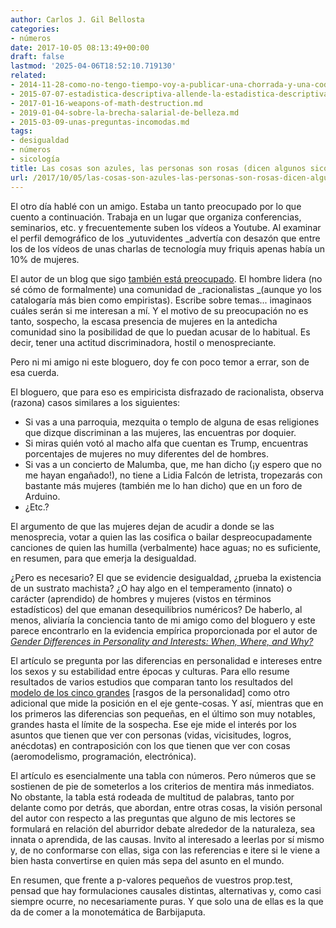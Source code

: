 ```yaml
---
author: Carlos J. Gil Bellosta
categories:
- números
date: 2017-10-05 08:13:49+00:00
draft: false
lastmod: '2025-04-06T18:52:10.719130'
related:
- 2014-11-28-como-no-tengo-tiempo-voy-a-publicar-una-chorrada-y-una-coda.md
- 2015-07-07-estadistica-descriptiva-allende-la-estadistica-descriptiva.md
- 2017-01-16-weapons-of-math-destruction.md
- 2019-01-04-sobre-la-brecha-salarial-de-belleza.md
- 2015-03-09-unas-preguntas-incomodas.md
tags:
- desigualdad
- números
- sicología
title: Las cosas son azules, las personas son rosas (dicen algunos sicólogos)
url: /2017/10/05/las-cosas-son-azules-las-personas-son-rosas-dicen-algunos-sicologos/
---
```


El otro día hablé con un amigo. Estaba un tanto preocupado por lo que cuento a continuación. Trabaja en un lugar que organiza conferencias, seminarios, etc. y frecuentemente suben los vídeos a Youtube. Al examinar el perfil demográfico de los _yutuvidentes _advertía con desazón que entre los de los vídeos de unas charlas de tecnología muy friquis apenas había un 10% de mujeres.

El autor de un blog que sigo [también está preocupado](http://slatestarcodex.com/2017/08/01/gender-imbalances-are-mostly-not-due-to-offensive-attitudes/). El hombre lidera (no sé cómo de formalmente) una comunidad de _racionalistas _(aunque yo los catalogaría más bien como empiristas). Escribe sobre temas... imaginaos cuáles serán si me interesan a mí. Y el motivo de su preocupación no es tanto, sospecho, la escasa presencia de mujeres en la antedicha comunidad sino la posibilidad de que lo puedan acusar de lo habitual. Es decir, tener una actitud discriminadora, hostil o menospreciante.

Pero ni mi amigo ni este bloguero, doy fe con poco temor a errar, son de esa cuerda.

El bloguero, que para eso es empiricista disfrazado de racionalista, observa (razona) casos similares a los siguientes:

* Si vas a una parroquia, mezquita o templo de alguna de esas religiones que dizque discriminan a las mujeres, las encuentras por doquier.
* Si miras quién votó al macho alfa que cuentan es Trump, encuentras porcentajes de mujeres no muy diferentes del de hombres.
* Si vas a un concierto de Malumba, que, me han dicho (¡y espero que no me hayan engañado!), no tiene a Lidia Falcón de letrista, tropezarás con bastante más mujeres (también me lo han dicho) que en un foro de Arduino.
* ¿Etc.?

El argumento de que las mujeres dejan de acudir a donde se las menosprecia, votar a quien las las cosifica o bailar despreocupadamente canciones de quien las humilla (verbalmente) hace aguas; no es suficiente, en resumen, para que emerja la desigualdad.

¿Pero es necesario? El que se evidencie desigualdad, ¿prueba la existencia de un sustrato machista? ¿O hay algo en el temperamento (innato) o carácter (aprendido) de hombres y mujeres (vistos en términos estadísticos) del que emanan desequilibrios numéricos? De haberlo, al menos, aliviaría la conciencia tanto de mi amigo como del bloguero y este parece encontrarlo en la evidencia empírica proporcionada por el autor de [_Gender Differences in Personality and Interests: When, Where, and Why?_](http://sci-hub.cc/10.1111/j.1751-9004.2010.00320.x)

El artículo se pregunta por las diferencias en personalidad e intereses entre los sexos y su estabilidad entre épocas y culturas. Para ello resume resultados de varios estudios que comparan tanto los resultados del [modelo de los cinco grandes](https://es.wikipedia.org/wiki/Modelo_de_los_cinco_grandes) [rasgos de la personalidad] como otro adicional que mide la posición en el eje gente-cosas. Y así, mientras que en los primeros las diferencias son pequeñas, en el último son muy notables, grandes hasta el límite de la sospecha. Ese eje mide el interés por los asuntos que tienen que ver con personas (vidas, vicisitudes, logros, anécdotas) en contraposición con los que tienen que ver con cosas (aeromodelismo, programación, electrónica).

El artículo es esencialmente una tabla con números. Pero números que se sostienen de pie de someterlos a los criterios de mentira más inmediatos. No obstante, la tabla está rodeada de multitud de palabras, tanto por delante como por detrás, que abordan, entre otras cosas, la visión personal del autor con respecto a las preguntas que alguno de mis lectores se formulará en relación del aburridor debate alrededor de la naturaleza, sea innata o aprendida, de las causas. Invito al interesado a leerlas por sí mismo y, de no conformarse con ellas, siga con las referencias e itere si le viene a bien hasta convertirse en quien más sepa del asunto en el mundo.

En resumen, que frente a p-valores pequeños de vuestros prop.test, pensad que hay formulaciones causales distintas, alternativas y, como casi siempre ocurre, no necesariamente puras. Y que solo una de ellas es la que da de comer a la monotemática de Barbijaputa.